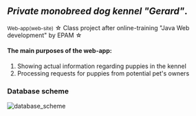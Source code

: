 <h2><i>Private monobreed dog kennel "Gerard"</i>.</h2>
<small>Web-app(web-site)</small>
☆ Class project after online-training "Java Web development" by EPAM ☆

<h4>The main purposes of the web-app:</h4>
<ol type="1">
    <li>Showing actual information regarding puppies in the kennel</li>
    <li>Processing requests for puppies from potential pet's owners</li>
</ol>
<h3>Database scheme</h3>

![database_scheme](https://user-images.githubusercontent.com/39922259/129642252-56cbc570-e3d4-46f5-9a66-83332aab319d.jpg)
